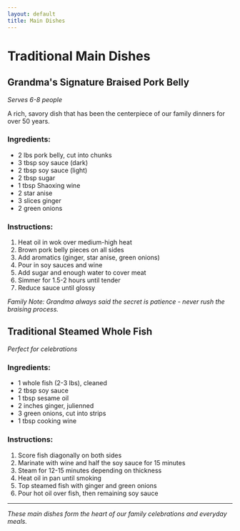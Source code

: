 ```yaml
---
layout: default
title: Main Dishes
---
```


# Traditional Main Dishes

## Grandma's Signature Braised Pork Belly
*Serves 6-8 people*

A rich, savory dish that has been the centerpiece of our family dinners for over 50 years.

### Ingredients:
- 2 lbs pork belly, cut into chunks
- 3 tbsp soy sauce (dark)
- 2 tbsp soy sauce (light)  
- 2 tbsp sugar
- 1 tbsp Shaoxing wine
- 2 star anise
- 3 slices ginger
- 2 green onions

### Instructions:
1. Heat oil in wok over medium-high heat
2. Brown pork belly pieces on all sides
3. Add aromatics (ginger, star anise, green onions)
4. Pour in soy sauces and wine
5. Add sugar and enough water to cover meat
6. Simmer for 1.5-2 hours until tender
7. Reduce sauce until glossy

*Family Note: Grandma always said the secret is patience - never rush the braising process.*

## Traditional Steamed Whole Fish
*Perfect for celebrations*

### Ingredients:
- 1 whole fish (2-3 lbs), cleaned
- 2 tbsp soy sauce
- 1 tbsp sesame oil
- 2 inches ginger, julienned
- 3 green onions, cut into strips
- 1 tbsp cooking wine

### Instructions:
1. Score fish diagonally on both sides
2. Marinate with wine and half the soy sauce for 15 minutes
3. Steam for 12-15 minutes depending on thickness
4. Heat oil in pan until smoking
5. Top steamed fish with ginger and green onions
6. Pour hot oil over fish, then remaining soy sauce

---

*These main dishes form the heart of our family celebrations and everyday meals.*